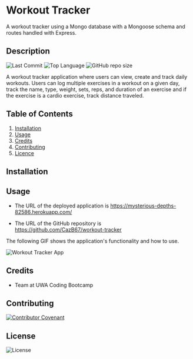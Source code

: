 # Workout Tracker
A workout tracker using a Mongo database with a Mongoose schema and routes handled with Express.

## Description 
![Last Commit](https://img.shields.io/github/last-commit/cazb67/workout-tracker) ![Top Language](https://img.shields.io/github/languages/top/cazb67/workout-tracker) ![GitHub repo size](https://img.shields.io/github/repo-size/cazb67/workout-tracker) 

A workout tracker application where users can view, create and track daily workouts. Users can log multiple exercises in a workout on a given day, track the name, type, weight, sets, reps, and duration of an exercise and if the exercise is a cardio exercise, track distance traveled.

## Table of Contents
1. [Installation](#Installation)
2. [Usage](#Usage)
3. [Credits](#Credits)
4. [Contributing](#Contributing)
5. [Licence](#License)

## Installation

## Usage
* The URL of the deployed application is https://mysterious-depths-82586.herokuapp.com/

* The URL of the GitHub repository is https://github.com/CazB67/workout-tracker

The following GIF shows the application's functionality and how to use. 

<img src="" width="" height="" title="Workout Tracker App">

## Credits
- Team at UWA Coding Bootcamp

## Contributing
[![Contributor Covenant](https://img.shields.io/badge/Contributor%20Covenant-v2.0%20adopted-ff69b4.svg)](code_of_conduct.md)

## License
![License](https://img.shields.io/github/license/cazb67/workout-tracker) 